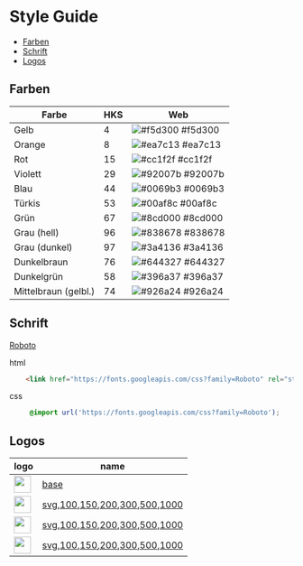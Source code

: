 # Style Guide

- [Farben](#farben)
- [Schrift](#schrift)
- [Logos](#logos)

## Farben

| Farbe | HKS | Web |
| --- | --- | --- |
| Gelb | 4 | ![#f5d300](https://placehold.it/15/f5d300/000000?text=+) #f5d300 | 
| Orange | 8 | ![#ea7c13](https://placehold.it/15/ea7c13/000000?text=+) #ea7c13  |
| Rot | 15 | ![#cc1f2f](https://placehold.it/15/cc1f2f/000000?text=+) #cc1f2f |
| Violett | 29 | ![#92007b](https://placehold.it/15/92007b/000000?text=+) #92007b  |
| Blau | 44 | ![#0069b3](https://placehold.it/15/0069b3/000000?text=+) #0069b3  |
| Türkis | 53 | ![#00af8c](https://placehold.it/15/00af8c/000000?text=+) #00af8c |
| Grün | 67 | ![#8cd000](https://placehold.it/15/8cd000/000000?text=+) #8cd000  |
| Grau (hell) | 96 | ![#838678](https://placehold.it/15/838678/000000?text=+) #838678 |
| Grau (dunkel) | 97 | ![#3a4136](https://placehold.it/15/3a4136/000000?text=+) #3a4136 |
| Dunkelbraun | 76 | ![#644327](https://placehold.it/15/644327/000000?text=+) #644327 |
| Dunkelgrün | 58 | ![#396a37](https://placehold.it/15/396a37/000000?text=+) #396a37 |
| Mittelbraun (gelbl.) | 74 | ![#926a24](https://placehold.it/15/926a24/000000?text=+) #926a24 |

## Schrift

[Roboto](https://fonts.google.com/specimen/Roboto) 

html
```html
    <link href="https://fonts.googleapis.com/css?family=Roboto" rel="stylesheet">
```
css
```css
     @import url('https://fonts.googleapis.com/css?family=Roboto');
```

## Logos

| logo | name |
| --- | --- |
| <img src="https://klimapartner.de/Bilder/Logo/logo_bg_base.svg" height="30px"/> | [base](https://github.com/klimapartner/style-guide/blob/master/Logos/logo.svg) |
| <img src="https://klimapartner.de/Bilder/Logo/logo_bg.svg" height="30px"/> | [svg](https://klimapartner.de/Bilder/Logo/logo_bg.svg),[100](https://klimapartner.de/Bilder/Logo/100/logo_bg.svg),[150](https://klimapartner.de/Bilder/Logo/150/logo_bg.svg),[200](https://klimapartner.de/Bilder/Logo/200/logo_bg.svg),[300](https://klimapartner.de/Bilder/Logo/300/logo_bg.svg),[500](https://klimapartner.de/Bilder/Logo/500/logo_bg.svg),[1000](https://klimapartner.de/Bilder/Logo/1000/logo_bg.svg) |
| <img src="https://klimapartner.de/Bilder/Logo/logo_bg_blau.svg" height="30px"/> | [svg](https://klimapartner.de/Bilder/Logo/logo_bg_blau.svg),[100](https://klimapartner.de/Bilder/Logo/100/logo_bg_blau.svg),[150](https://klimapartner.de/Bilder/Logo/150/logo_bg_blau.svg),[200](https://klimapartner.de/Bilder/Logo/200/logo_bg_blau.svg),[300](https://klimapartner.de/Bilder/Logo/300/logo_bg_blau.svg),[500](https://klimapartner.de/Bilder/Logo/500/logo_bg_blau.svg),[1000](https://klimapartner.de/Bilder/Logo/1000/logo_bg_blau.svg) |
| <img src="https://klimapartner.de/Bilder/Logo/logo_bg_gruen.svg" height="30px"/> | [svg](https://klimapartner.de/Bilder/Logo/logo_bg_gruen.svg),[100](https://klimapartner.de/Bilder/Logo/100/logo_bg_gruen.svg),[150](https://klimapartner.de/Bilder/Logo/150/logo_bg_gruen.svg),[200](https://klimapartner.de/Bilder/Logo/200/logo_bg_gruen.svg),[300](https://klimapartner.de/Bilder/Logo/300/logo_bg_gruen.svg),[500](https://klimapartner.de/Bilder/Logo/500/logo_bg_gruen.svg),[1000](https://klimapartner.de/Bilder/Logo/1000/logo_bg_gruen.svg) |



